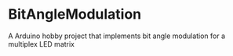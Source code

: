 # BitAngleModulation
A Arduino hobby project that implements bit angle modulation for a multiplex LED matrix
